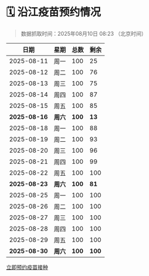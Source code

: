 # 🗓️ 沿江疫苗预约情况

> 数据抓取时间：2025年08月10日 08:23 （北京时间）

| 日期 | 星期 | 总数 | 剩余 |
|------|------|------|------|
| 2025-08-11 | 周一 | 100 | 25 |
| 2025-08-12 | 周二 | 100 | 76 |
| 2025-08-13 | 周三 | 100 | 75 |
| 2025-08-14 | 周四 | 100 | 87 |
| 2025-08-15 | 周五 | 100 | 85 |
| **2025-08-16** | **周六** | **100** | **13** |
| 2025-08-18 | 周一 | 100 | 88 |
| 2025-08-19 | 周二 | 100 | 93 |
| 2025-08-20 | 周三 | 100 | 96 |
| 2025-08-21 | 周四 | 100 | 99 |
| 2025-08-22 | 周五 | 100 | 100 |
| **2025-08-23** | **周六** | **100** | **81** |
| 2025-08-25 | 周一 | 100 | 100 |
| 2025-08-26 | 周二 | 100 | 100 |
| 2025-08-27 | 周三 | 100 | 100 |
| 2025-08-28 | 周四 | 100 | 100 |
| 2025-08-29 | 周五 | 100 | 100 |
| **2025-08-30** | **周六** | **100** | **100** |


<div class="button-container">
<a class="btn" href="http://yfzweb.ishequ.net/#/login" target="_blank">立即预约疫苗接种</a>
</div>
